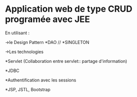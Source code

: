 # Application web de type CRUD programée avec JEE


En utilisant :


->le Design Pattern *DAO // *SINGLETON 


->Les technologies 


*Servlet (Collaboration entre servlet:: partage d'information) 


*JDBC 


*Authentification avec les sessions 


*JSP, JSTL, Bootstrap 


